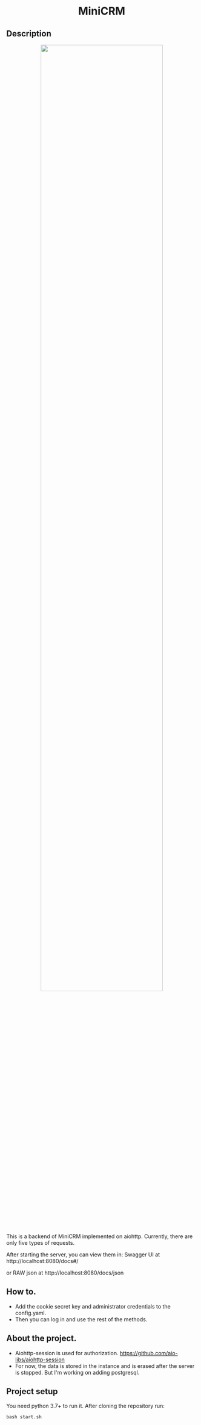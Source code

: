 <h1 align="center">MiniCRM</h1>

## Description
<p align="center">
<img src="https://lh3.googleusercontent.com/1t7nZv7HzOVhJUqdd3vRfxQtnEU2_4eXOgcw8-ZDItYnxOikrmV4yeKkaMsCVsHo1f0TYn4u8gmzxR4iKHGK_Ng9PTdczDGCfzrFaw6_5XlgBu-CUQlcSQbBRaZZS0_NPbRsv3Uj0V4sFJOv_YFBeUGA1TSG3J3e6xzA5h70v2TGq35UB-6lZbvctR1bjnd05U6uVsQKivE51IrfWzM8tnWafb1Q3E5GENE7bPpiUD9nquczm90Xd06SfwWxkuz3DoO6YK3GmOeZHFwpjaqhlMeElWTi1TnDOIgXdIqQ_k_PmFg50a9EwaR1RpRADihL2oXzAw3Vip0s2OEh24VFPmufd0Xv066NUhJ14nTOITHApiPQ8pdmRnIHScZj7W0_FibyxkttI2BgikxWr5PmL3qPyY9Ks5Vkd7-zNfSSPAjZdDDZSvDz1SPZjJpBcxGAzVyEOE1D1LvDikm3hrjpbCHYqlG__UyUB5QCTqRhzs5bfRqRohwREJd43q56VHDyKj--cL_ErgKZG9HLvFtZyu3wPY7qCB58FBPEa1cPhonAGaeF_71SvBqlyIn46mKlSqXXZ6zK7AFagJVdVzIbIgfpi3mfQMpx2XGKRr6gWYFU1NR7PCot_TdAtvP30xYuwrjNVKvdUEpl7pFgra62qG5CgNjVvnr-5sOuOl8W2HthmSGFIQwLlWcjT2DfpFF3M1UArS42ZjANkt8bFJq4ni3_=w1374-h1054-no?authuser=0" width="80%"></p>
This is a backend of MiniCRM implemented on aiohttp. Currently, there are only five types of requests.

After starting the server, you can view them in:
Swagger UI at http://localhost:8080/docs#/

or RAW json at http://localhost:8080/docs/json


## How to.

- Add the cookie secret key and administrator credentials to the config.yaml.
- Then you can log in and use the rest of the methods.

## About the project.

- Aiohttp-session is used for authorization. https://github.com/aio-libs/aiohttp-session
- For now, the data is stored in the instance and is erased after the server is stopped. But I'm working on adding postgresql.

## Project setup
You need python 3.7+ to run it.
After cloning the repository run:
```
bash start.sh
```